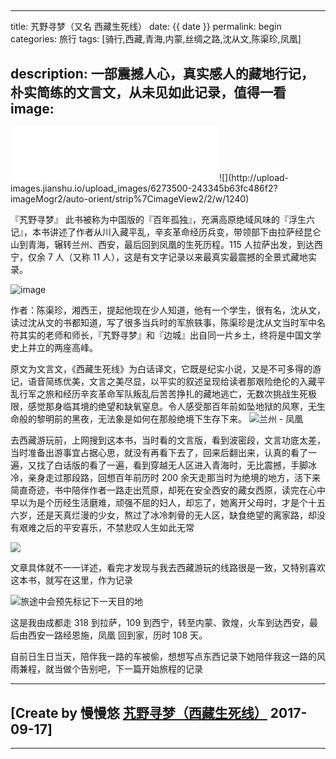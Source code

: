 ## 
---
title: 艽野寻梦（又名 西藏生死线）
date: {{ date }}
permalink: begin
categories: 旅行
tags: [骑行,西藏,青海,内蒙,丝绸之路,沈从文,陈渠珍,凤凰]

description: 一部震撼人心，真实感人的藏地行记，朴实简练的文言文，从未见如此记录，值得一看
image:
---
<p class="description"></p>

<iframe frameborder="no" border="0" marginwidth="0" marginheight="0" width=330 height=86 src="//music.163.com/outchain/player?type=2&id=484311961&auto=1&height=66"></iframe>
![](http://upload-images.jianshu.io/upload_images/6273500-243345b63fc486f2?imageMogr2/auto-orient/strip%7CimageView2/2/w/1240)

『艽野寻梦』    此书被称为中国版的『百年孤独』，充满高原绝域风味的『浮生六记』，本书讲述了作者从川入藏平乱，辛亥革命经历兵变，带领部下由拉萨经昆仑山到青海，辗转兰州、西安，最后回到凤凰的生死历程。115 人拉萨出发，到达西宁，仅余 7 人（又称 11 人），这是有文字记录以来最真实最震撼的全景式藏地实录。

![image](http://upload-images.jianshu.io/upload_images/6273500-f790188c1fb46229?imageMogr2/auto-orient/strip%7CimageView2/2/w/1240)

 作者：陈渠珍，湘西王，提起他现在少人知道，他有一个学生，很有名，沈从文，读过沈从文的书都知道，写了很多当兵时的军旅轶事，陈渠珍是沈从文当时军中名符其实的老师和师长，『艽野寻梦』和『边城』出自同一片乡土，终将是中国文学史上并立的两座高峰。 

原文为文言文，《西藏生死线》为白话译文，它既是纪实小说，又是不可多得的游记，语音简练优美，文言之美尽显，以平实的叙述呈现给读者那艰险绝伦的入藏平乱行军之旅和经历辛亥革命军队叛乱后苦苦挣扎的藏地逃亡，无数次挑战生死极限，感觉那身临其境的绝望和缺氧窒息。令人感受那百年前如坠地狱的风寒，无生命般的黎明前的黑夜，无法象是如何在那般绝境下生存下来。
![兰州 - 凤凰](https://upload-images.jianshu.io/upload_images/6273500-74b4c2c65785d164.png?imageMogr2/auto-orient/strip%7CimageView2/2/w/1240)

去西藏游玩前，上网搜到这本书，当时看的文言版，看到波密段，文言功底太差，当时准备出游事宜占据心思，就没有再看下去了，回来后翻出来，认真的看了一遍，又找了白话版的看了一遍，看到穿越无人区进入青海时，无比震撼，手脚冰冷，亲身走过那段路，回想百年前历时 200 余天走那当时为绝境的地方，活下来简直奇迹，书中陪伴作者一路走出荒原，却死在安全西安的藏女西原，读完在心中早以为是个历经生活磨难，顽强不屈的妇人，却忘了，她离开父母时，才是个十五六岁，还是天真烂漫的少女，熬过了冰冷刺骨的无人区，缺食绝望的离家路，却没有艰难之后的平安喜乐，不禁悲叹人生如此无常

![](https://upload-images.jianshu.io/upload_images/6273500-58dbe153298729e4.png?imageMogr2/auto-orient/strip%7CimageView2/2/w/1240)

文章具体就不一一详述，看完才发现与我去西藏游玩的线路很是一致，又特别喜欢这本书，就写在这里，作为记录

![旅途中会预先标记下一天目的地](https://upload-images.jianshu.io/upload_images/6273500-45d1a9986ddd6d46.png?imageMogr2/auto-orient/strip%7CimageView2/2/w/1240)

这是我由成都走 318 到拉萨，109 到西宁，转至内蒙、敦煌，火车到达西安，最后由西安一路经恩施，凤凰 回到家，历时 108 天。

自前日生日当天，陪伴我一路的车被偷，想想写点东西记录下她陪伴我这一路的风雨兼程，就当做个告别吧，下一篇开始旅程的记录
* * *
[Create by 慢慢悠 [艽野寻梦（西藏生死线）](https://mp.weixin.qq.com/s?__biz=MzIwMDg5MDMyNg==&mid=2247483667&idx=1&sn=4b3509d346781f3cf48923559b2d1c8c&chksm=96f703aaa1808abcf8f7dd475e3767a7f3bbc423b6ef82eab4bc09c67bb002935afaa31ffe54&token=1851428502&lang=zh_CN#rd)  2017-09-17]
---
<hr />
